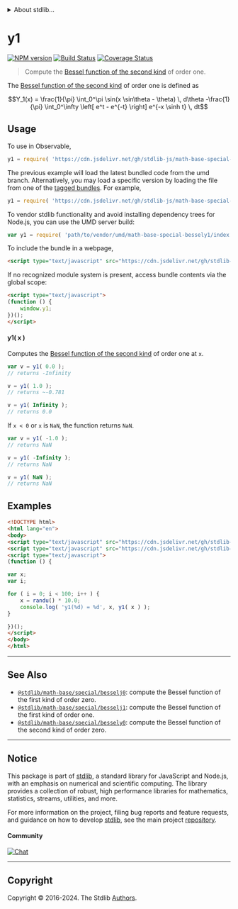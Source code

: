 <!--

@license Apache-2.0

Copyright (c) 2018 The Stdlib Authors.

Licensed under the Apache License, Version 2.0 (the "License");
you may not use this file except in compliance with the License.
You may obtain a copy of the License at

   http://www.apache.org/licenses/LICENSE-2.0

Unless required by applicable law or agreed to in writing, software
distributed under the License is distributed on an "AS IS" BASIS,
WITHOUT WARRANTIES OR CONDITIONS OF ANY KIND, either express or implied.
See the License for the specific language governing permissions and
limitations under the License.

-->


<details>
  <summary>
    About stdlib...
  </summary>
  <p>We believe in a future in which the web is a preferred environment for numerical computation. To help realize this future, we've built stdlib. stdlib is a standard library, with an emphasis on numerical and scientific computation, written in JavaScript (and C) for execution in browsers and in Node.js.</p>
  <p>The library is fully decomposable, being architected in such a way that you can swap out and mix and match APIs and functionality to cater to your exact preferences and use cases.</p>
  <p>When you use stdlib, you can be absolutely certain that you are using the most thorough, rigorous, well-written, studied, documented, tested, measured, and high-quality code out there.</p>
  <p>To join us in bringing numerical computing to the web, get started by checking us out on <a href="https://github.com/stdlib-js/stdlib">GitHub</a>, and please consider <a href="https://opencollective.com/stdlib">financially supporting stdlib</a>. We greatly appreciate your continued support!</p>
</details>

# y1

[![NPM version][npm-image]][npm-url] [![Build Status][test-image]][test-url] [![Coverage Status][coverage-image]][coverage-url] <!-- [![dependencies][dependencies-image]][dependencies-url] -->

> Compute the [Bessel function of the second kind][bessel-second-kind] of order one.

<section class="intro">

The [Bessel function of the second kind][bessel-second-kind] of order one is defined as

<!-- <equation class="equation" label="eq:bessel_second_kind_order_one" align="center" raw="Y_1(x) = \frac{1}{\pi} \int_0^\pi \sin(x \sin\theta - \theta) \, d\theta -\frac{1}{\pi} \int_0^\infty  \left[ e^t - e^{-t} \right]  e^{-x \sinh t} \, dt" alt="Bessel function of the second kind of order one"> -->

```math
Y_1(x) = \frac{1}{\pi} \int_0^\pi \sin(x \sin\theta - \theta) \, d\theta -\frac{1}{\pi} \int_0^\infty  \left[ e^t - e^{-t} \right]  e^{-x \sinh t} \, dt
```

<!-- <div class="equation" align="center" data-raw-text="Y_1(x) = \frac{1}{\pi} \int_0^\pi \sin(x \sin\theta - \theta) \, d\theta -\frac{1}{\pi} \int_0^\infty  \left[ e^t - e^{-t} \right]  e^{-x \sinh t} \, dt" data-equation="eq:bessel_second_kind_order_one">
    <img src="https://cdn.jsdelivr.net/gh/stdlib-js/stdlib@591cf9d5c3a0cd3c1ceec961e5c49d73a68374cb/lib/node_modules/@stdlib/math/base/special/bessely1/docs/img/equation_bessel_second_kind_order_one.svg" alt="Bessel function of the second kind of order one">
    <br>
</div> -->

<!-- </equation> -->

</section>

<!-- ./intro -->



<section class="usage">

## Usage

To use in Observable,

```javascript
y1 = require( 'https://cdn.jsdelivr.net/gh/stdlib-js/math-base-special-bessely1@umd/browser.js' )
```
The previous example will load the latest bundled code from the umd branch. Alternatively, you may load a specific version by loading the file from one of the [tagged bundles](https://github.com/stdlib-js/math-base-special-bessely1/tags). For example,

```javascript
y1 = require( 'https://cdn.jsdelivr.net/gh/stdlib-js/math-base-special-bessely1@v0.2.0-umd/browser.js' )
```

To vendor stdlib functionality and avoid installing dependency trees for Node.js, you can use the UMD server build:

```javascript
var y1 = require( 'path/to/vendor/umd/math-base-special-bessely1/index.js' )
```

To include the bundle in a webpage,

```html
<script type="text/javascript" src="https://cdn.jsdelivr.net/gh/stdlib-js/math-base-special-bessely1@umd/browser.js"></script>
```

If no recognized module system is present, access bundle contents via the global scope:

```html
<script type="text/javascript">
(function () {
    window.y1;
})();
</script>
```

#### y1( x )

Computes the [Bessel function of the second kind][bessel-second-kind] of order one at `x`.

```javascript
var v = y1( 0.0 );
// returns -Infinity

v = y1( 1.0 );
// returns ~-0.781

v = y1( Infinity );
// returns 0.0
```

If `x < 0` or `x` is `NaN`, the function returns `NaN`.

```javascript
var v = y1( -1.0 );
// returns NaN

v = y1( -Infinity );
// returns NaN

v = y1( NaN );
// returns NaN

```

</section>

<!-- /.usage -->

<section class="examples">

## Examples

<!-- eslint no-undef: "error" -->

```html
<!DOCTYPE html>
<html lang="en">
<body>
<script type="text/javascript" src="https://cdn.jsdelivr.net/gh/stdlib-js/random-base-randu@umd/browser.js"></script>
<script type="text/javascript" src="https://cdn.jsdelivr.net/gh/stdlib-js/math-base-special-bessely1@umd/browser.js"></script>
<script type="text/javascript">
(function () {

var x;
var i;

for ( i = 0; i < 100; i++ ) {
    x = randu() * 10.0;
    console.log( 'y1(%d) = %d', x, y1( x ) );
}

})();
</script>
</body>
</html>
```

</section>

<!-- /.examples -->

<!-- Section for related `stdlib` packages. Do not manually edit this section, as it is automatically populated. -->

<section class="related">

* * *

## See Also

-   <span class="package-name">[`@stdlib/math-base/special/besselj0`][@stdlib/math/base/special/besselj0]</span><span class="delimiter">: </span><span class="description">compute the Bessel function of the first kind of order zero.</span>
-   <span class="package-name">[`@stdlib/math-base/special/besselj1`][@stdlib/math/base/special/besselj1]</span><span class="delimiter">: </span><span class="description">compute the Bessel function of the first kind of order one.</span>
-   <span class="package-name">[`@stdlib/math-base/special/bessely0`][@stdlib/math/base/special/bessely0]</span><span class="delimiter">: </span><span class="description">compute the Bessel function of the second kind of order zero.</span>

</section>

<!-- /.related -->

<!-- Section for all links. Make sure to keep an empty line after the `section` element and another before the `/section` close. -->


<section class="main-repo" >

* * *

## Notice

This package is part of [stdlib][stdlib], a standard library for JavaScript and Node.js, with an emphasis on numerical and scientific computing. The library provides a collection of robust, high performance libraries for mathematics, statistics, streams, utilities, and more.

For more information on the project, filing bug reports and feature requests, and guidance on how to develop [stdlib][stdlib], see the main project [repository][stdlib].

#### Community

[![Chat][chat-image]][chat-url]

---

## Copyright

Copyright &copy; 2016-2024. The Stdlib [Authors][stdlib-authors].

</section>

<!-- /.stdlib -->

<!-- Section for all links. Make sure to keep an empty line after the `section` element and another before the `/section` close. -->

<section class="links">

[npm-image]: http://img.shields.io/npm/v/@stdlib/math-base-special-bessely1.svg
[npm-url]: https://npmjs.org/package/@stdlib/math-base-special-bessely1

[test-image]: https://github.com/stdlib-js/math-base-special-bessely1/actions/workflows/test.yml/badge.svg?branch=v0.2.0
[test-url]: https://github.com/stdlib-js/math-base-special-bessely1/actions/workflows/test.yml?query=branch:v0.2.0

[coverage-image]: https://img.shields.io/codecov/c/github/stdlib-js/math-base-special-bessely1/main.svg
[coverage-url]: https://codecov.io/github/stdlib-js/math-base-special-bessely1?branch=main

<!--

[dependencies-image]: https://img.shields.io/david/stdlib-js/math-base-special-bessely1.svg
[dependencies-url]: https://david-dm.org/stdlib-js/math-base-special-bessely1/main

-->

[chat-image]: https://img.shields.io/gitter/room/stdlib-js/stdlib.svg
[chat-url]: https://app.gitter.im/#/room/#stdlib-js_stdlib:gitter.im

[stdlib]: https://github.com/stdlib-js/stdlib

[stdlib-authors]: https://github.com/stdlib-js/stdlib/graphs/contributors

[umd]: https://github.com/umdjs/umd
[es-module]: https://developer.mozilla.org/en-US/docs/Web/JavaScript/Guide/Modules

[deno-url]: https://github.com/stdlib-js/math-base-special-bessely1/tree/deno
[deno-readme]: https://github.com/stdlib-js/math-base-special-bessely1/blob/deno/README.md
[umd-url]: https://github.com/stdlib-js/math-base-special-bessely1/tree/umd
[umd-readme]: https://github.com/stdlib-js/math-base-special-bessely1/blob/umd/README.md
[esm-url]: https://github.com/stdlib-js/math-base-special-bessely1/tree/esm
[esm-readme]: https://github.com/stdlib-js/math-base-special-bessely1/blob/esm/README.md
[branches-url]: https://github.com/stdlib-js/math-base-special-bessely1/blob/main/branches.md

[bessel-second-kind]: https://en.wikipedia.org/wiki/Bessel_function#Bessel_functions_of_the_second_kind:_Y.CE.B1

<!-- <related-links> -->

[@stdlib/math/base/special/besselj0]: https://github.com/stdlib-js/math-base-special-besselj0/tree/umd

[@stdlib/math/base/special/besselj1]: https://github.com/stdlib-js/math-base-special-besselj1/tree/umd

[@stdlib/math/base/special/bessely0]: https://github.com/stdlib-js/math-base-special-bessely0/tree/umd

<!-- </related-links> -->

</section>

<!-- /.links -->
